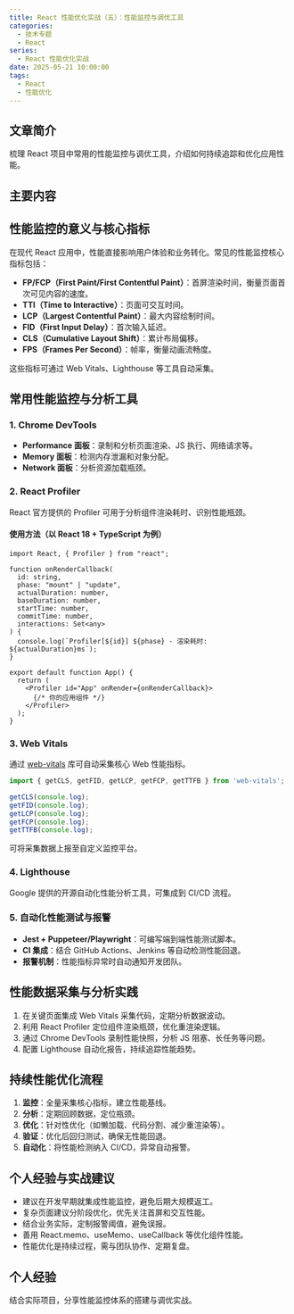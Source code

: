 ```yaml
---
title: React 性能优化实战（五）：性能监控与调优工具
categories:
  - 技术专题
  - React
series:
  - React 性能优化实战
date: 2025-05-21 10:00:00
tags:
  - React
  - 性能优化
---
```


## 文章简介

梳理 React 项目中常用的性能监控与调优工具，介绍如何持续追踪和优化应用性能。

## 主要内容

## 性能监控的意义与核心指标

在现代 React 应用中，性能直接影响用户体验和业务转化。常见的性能监控核心指标包括：

- **FP/FCP（First Paint/First Contentful Paint）**：首屏渲染时间，衡量页面首次可见内容的速度。
- **TTI（Time to Interactive）**：页面可交互时间。
- **LCP（Largest Contentful Paint）**：最大内容绘制时间。
- **FID（First Input Delay）**：首次输入延迟。
- **CLS（Cumulative Layout Shift）**：累计布局偏移。
- **FPS（Frames Per Second）**：帧率，衡量动画流畅度。

这些指标可通过 Web Vitals、Lighthouse 等工具自动采集。

## 常用性能监控与分析工具

### 1. Chrome DevTools

- **Performance 面板**：录制和分析页面渲染、JS 执行、网络请求等。
- **Memory 面板**：检测内存泄漏和对象分配。
- **Network 面板**：分析资源加载瓶颈。

### 2. React Profiler

React 官方提供的 Profiler 可用于分析组件渲染耗时、识别性能瓶颈。

#### 使用方法（以 React 18 + TypeScript 为例）

```tsx
import React, { Profiler } from "react";

function onRenderCallback(
  id: string,
  phase: "mount" | "update",
  actualDuration: number,
  baseDuration: number,
  startTime: number,
  commitTime: number,
  interactions: Set<any>
) {
  console.log(`Profiler[${id}] ${phase} - 渲染耗时: ${actualDuration}ms`);
}

export default function App() {
  return (
    <Profiler id="App" onRender={onRenderCallback}>
      {/* 你的应用组件 */}
    </Profiler>
  );
}
```

### 3. Web Vitals

通过 [web-vitals](https://github.com/GoogleChrome/web-vitals) 库可自动采集核心 Web 性能指标。

```ts
import { getCLS, getFID, getLCP, getFCP, getTTFB } from 'web-vitals';

getCLS(console.log);
getFID(console.log);
getLCP(console.log);
getFCP(console.log);
getTTFB(console.log);
```

可将采集数据上报至自定义监控平台。

### 4. Lighthouse

Google 提供的开源自动化性能分析工具，可集成到 CI/CD 流程。

### 5. 自动化性能测试与报警

- **Jest + Puppeteer/Playwright**：可编写端到端性能测试脚本。
- **CI 集成**：结合 GitHub Actions、Jenkins 等自动检测性能回退。
- **报警机制**：性能指标异常时自动通知开发团队。

## 性能数据采集与分析实践

1. 在关键页面集成 Web Vitals 采集代码，定期分析数据波动。
2. 利用 React Profiler 定位组件渲染瓶颈，优化重渲染逻辑。
3. 通过 Chrome DevTools 录制性能快照，分析 JS 阻塞、长任务等问题。
4. 配置 Lighthouse 自动化报告，持续追踪性能趋势。

## 持续性能优化流程

1. **监控**：全量采集核心指标，建立性能基线。
2. **分析**：定期回顾数据，定位瓶颈。
3. **优化**：针对性优化（如懒加载、代码分割、减少重渲染等）。
4. **验证**：优化后回归测试，确保无性能回退。
5. **自动化**：将性能检测纳入 CI/CD，异常自动报警。

## 个人经验与实战建议

- 建议在开发早期就集成性能监控，避免后期大规模返工。
- 复杂页面建议分阶段优化，优先关注首屏和交互性能。
- 结合业务实际，定制报警阈值，避免误报。
- 善用 React.memo、useMemo、useCallback 等优化组件性能。
- 性能优化是持续过程，需与团队协作、定期复盘。

## 个人经验

结合实际项目，分享性能监控体系的搭建与调优实战。
